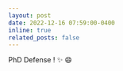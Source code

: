 ```yaml
---
layout: post
date: 2022-12-16 07:59:00-0400
inline: true
related_posts: false
---
```


PhD Defense ! :sparkles: :smile:
